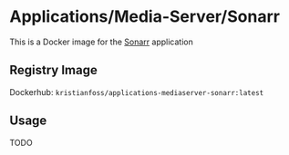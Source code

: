 # Applications/Media-Server/Sonarr

This is a Docker image for the [Sonarr](https://sonarr.tv/) application

## Registry Image

Dockerhub: `kristianfoss/applications-mediaserver-sonarr:latest`

## Usage

TODO
